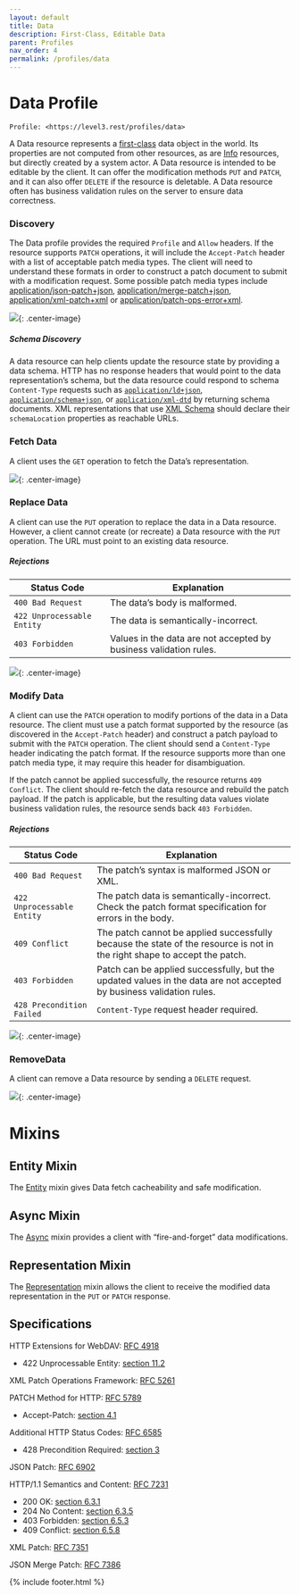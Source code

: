 ```yaml
---
layout: default
title: Data
description: First-Class, Editable Data
parent: Profiles
nav_order: 4
permalink: /profiles/data
---
```

# Data Profile

```
Profile: <https://level3.rest/profiles/data>
```

A Data resource represents a [first-class](https://en.wikipedia.org/wiki/First-class_citizen) data object in the world. Its properties are not computed from other resources, as are [Info](info.md) resources, but directly created by a system actor. A Data resource is intended to be editable by the client. It can offer the modification methods `PUT` and `PATCH`, and it can also offer `DELETE` if the resource is deletable. A Data resource often has business validation rules on the server to ensure data correctness.

### Discovery

The Data profile provides the required `Profile` and `Allow` headers. If the resource supports `PATCH` operations, it will include the `Accept-Patch` header with a list of acceptable patch media types. The client will need to understand these formats in order to construct a patch document to submit with a modification request. Some possible patch media types include [application/json-patch+json](https://tools.ietf.org/html/rfc6902), [application/merge-patch+json](https://tools.ietf.org/html/rfc7386), [application/xml-patch+xml](https://tools.ietf.org/html/rfc7351) or [application/patch-ops-error+xml](https://tools.ietf.org/html/rfc5261).

![](data/discovery.svg){: .center-image}

##### Schema Discovery

A data resource can help clients update the resource state by providing a data schema. HTTP has no response headers that would point to the data representation’s schema, but the data resource could respond to schema `Content-Type` requests such as [`application/ld+json`](https://json-ld.org), [`application/schema+json`](https://json-schema.org/latest/json-schema-core.html), or [`application/xml-dtd`](https://www.w3.org/2006/02/son-of-3023/draft-murata-kohn-lilley-xml-04.html) by returning schema documents. XML representations that use [XML Schema](https://www.w3.org/standards/xml/schema) should declare their `schemaLocation` properties as reachable URLs.

### Fetch Data

A client uses the `GET` operation to fetch the Data’s representation.

![](data/fetch.svg){: .center-image}

### Replace Data

A client can use the `PUT` operation to replace the data in a Data resource. However, a client cannot create (or recreate) a Data resource with the `PUT` operation. The URL must point to an existing data resource.

##### Rejections

| Status Code                | Explanation                                                  |
| -------------------------- | ------------------------------------------------------------ |
| `400 Bad Request`          | The data’s body is malformed.                                |
| `422 Unprocessable Entity` | The data is semantically-incorrect.                          |
| `403 Forbidden`            | Values in the data are not accepted by business validation rules. |

![](data/replace.svg){: .center-image}

### Modify Data

A client can use the `PATCH` operation to modify portions of the data in a Data resource. The client must use a patch format supported by the resource (as discovered in the `Accept-Patch` header) and construct a patch payload to submit with the `PATCH` operation. The client should send a `Content-Type` header indicating the patch format. If the resource supports more than one patch media type, it may require this header for disambiguation.

If the patch cannot be applied successfully, the resource returns `409 Conflict`. The client should re-fetch the data resource and rebuild the patch payload. If the patch is applicable, but the resulting data values violate business validation rules, the resource sends back `403 Forbidden`.

##### Rejections

| Status Code                | Explanation                                                  |
| -------------------------- | ------------------------------------------------------------ |
| `400 Bad Request`          | The patch’s syntax is malformed JSON or XML.                 |
| `422 Unprocessable Entity` | The patch data is semantically-incorrect. Check the patch format specification for errors in the body. |
| `409 Conflict`             | The patch cannot be applied successfully because the state of the resource is not in the right shape to accept the patch. |
| `403 Forbidden`            | Patch can be applied successfully, but the updated values in the data are not accepted by business validation rules. |
| `428 Precondition Failed`  | `Content-Type` request header required.                      |

![](data/modify.svg){: .center-image}

### RemoveData

A client can remove a Data resource by sending a `DELETE` request.

![](data/delete.svg){: .center-image}

# Mixins

## Entity Mixin

The [Entity](entity.md) mixin gives Data fetch cacheability and safe modification.

## Async Mixin

The [Async](async.md) mixin provides a client with “fire-and-forget” data modifications.

## Representation Mixin

The [Representation](representation.md) mixin allows the client to receive the modified data representation in the `PUT` or `PATCH` response.

## Specifications

HTTP Extensions for WebDAV: [RFC 4918](https://tools.ietf.org/html/rfc4918)

- 422 Unprocessable Entity: [section 11.2](https://tools.ietf.org/html/rfc4918#section-11.2)

XML Patch Operations Framework: [RFC 5261](https://tools.ietf.org/html/rfc5261)

PATCH Method for HTTP: [RFC 5789](https://tools.ietf.org/html/rfc5789)

- Accept-Patch: [section 4.1](https://tools.ietf.org/html/rfc5789#section-4.1)

Additional HTTP Status Codes: [RFC 6585](https://tools.ietf.org/html/rfc6585)

- 428 Precondition Required: [section 3](https://tools.ietf.org/html/rfc6585#section-3)

JSON Patch: [RFC 6902](https://tools.ietf.org/html/rfc6902)

HTTP/1.1 Semantics and Content: [RFC 7231](https://tools.ietf.org/html/rfc7231)

- 200 OK: [section 6.3.1](https://tools.ietf.org/html/rfc7231#section-6.3.1)
- 204 No Content: [section 6.3.5](https://tools.ietf.org/html/rfc7231#section-6.3.5)
- 403 Forbidden: [section 6.5.3](https://tools.ietf.org/html/rfc7231#section-6.5.3)
- 409 Conflict: [section 6.5.8](https://tools.ietf.org/html/rfc7231#section-6.5.8)

XML Patch: [RFC 7351](https://tools.ietf.org/html/rfc7351)

JSON Merge Patch: [RFC 7386](https://tools.ietf.org/html/rfc7386)

{% include footer.html %}

